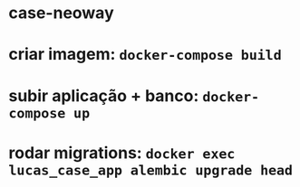 # case-neoway

# criar imagem: `docker-compose build`

# subir aplicação + banco: `docker-compose up`

# rodar migrations: `docker exec lucas_case_app alembic upgrade head`

